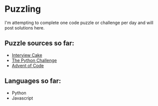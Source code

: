 # Puzzling

I'm attempting to complete one code puzzle or challenge per day and will post solutions here.

## Puzzle sources so far:

* [Interview Cake](https://www.interviewcake.com/)
* [The Python Challenge](http://www.pythonchallenge.com/)
* [Advent of Code](http://adventofcode.com/)

## Languages so far:

* Python
* Javascript